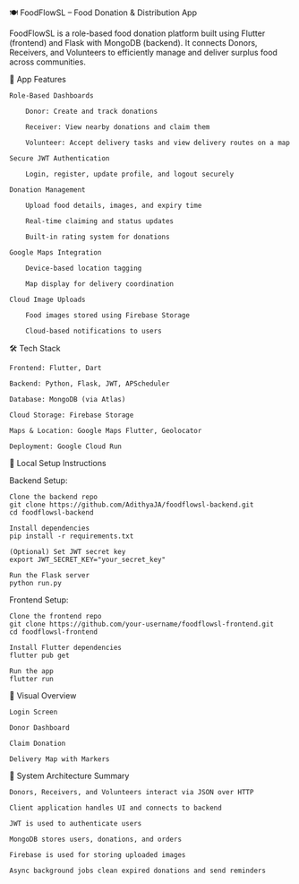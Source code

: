 🍽️ FoodFlowSL – Food Donation & Distribution App

FoodFlowSL is a role-based food donation platform built using Flutter (frontend) and Flask with MongoDB (backend). It connects Donors, Receivers, and Volunteers to efficiently manage and deliver surplus food across communities.

📱 App Features

    Role-Based Dashboards

        Donor: Create and track donations

        Receiver: View nearby donations and claim them

        Volunteer: Accept delivery tasks and view delivery routes on a map

    Secure JWT Authentication

        Login, register, update profile, and logout securely

    Donation Management

        Upload food details, images, and expiry time

        Real-time claiming and status updates

        Built-in rating system for donations

    Google Maps Integration

        Device-based location tagging

        Map display for delivery coordination

    Cloud Image Uploads

        Food images stored using Firebase Storage

        Cloud-based notifications to users

🛠️ Tech Stack

    Frontend: Flutter, Dart

    Backend: Python, Flask, JWT, APScheduler

    Database: MongoDB (via Atlas)

    Cloud Storage: Firebase Storage

    Maps & Location: Google Maps Flutter, Geolocator

    Deployment: Google Cloud Run

🚀 Local Setup Instructions

Backend Setup:

    Clone the backend repo
    git clone https://github.com/AdithyaJA/foodflowsl-backend.git
    cd foodflowsl-backend

    Install dependencies
    pip install -r requirements.txt

    (Optional) Set JWT secret key
    export JWT_SECRET_KEY="your_secret_key"

    Run the Flask server
    python run.py

Frontend Setup:

    Clone the frontend repo
    git clone https://github.com/your-username/foodflowsl-frontend.git
    cd foodflowsl-frontend

    Install Flutter dependencies
    flutter pub get

    Run the app
    flutter run

📸 Visual Overview

    Login Screen

    Donor Dashboard

    Claim Donation

    Delivery Map with Markers


🧠 System Architecture Summary

    Donors, Receivers, and Volunteers interact via JSON over HTTP

    Client application handles UI and connects to backend

    JWT is used to authenticate users

    MongoDB stores users, donations, and orders

    Firebase is used for storing uploaded images

    Async background jobs clean expired donations and send reminders
